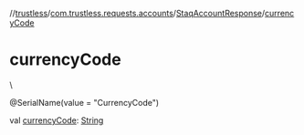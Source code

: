 //[trustless](../../../index.md)/[com.trustless.requests.accounts](../index.md)/[StaqAccountResponse](index.md)/[currencyCode](currency-code.md)

# currencyCode

\

@SerialName(value = &quot;CurrencyCode&quot;)

val [currencyCode](currency-code.md): [String](https://kotlinlang.org/api/latest/jvm/stdlib/kotlin/-string/index.html)
